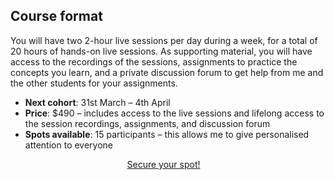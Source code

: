## Course format

You will have two 2-hour live sessions per day during a week, for a total of 20 hours of hands-on live sessions.
As supporting material, you will have access to the recordings of the sessions, assignments to practice the concepts you learn, and a private discussion forum to get help from me and the other students for your assignments.

- **Next cohort**: 31st March – 4th April
- **Price**: $490 – includes access to the live sessions and lifelong access to the session recordings, assignments, and discussion forum
- **Spots available**: 15 participants – this allows me to give personalised attention to everyone

<div style="display:flex; justify-content:center;">
<a href="https://mathspp.gumroad.com/l/intermediate-python-course?wanted=true" target="_blank" class="btn" style="margin-right: 1em;">Secure your spot!</a>
</div>

